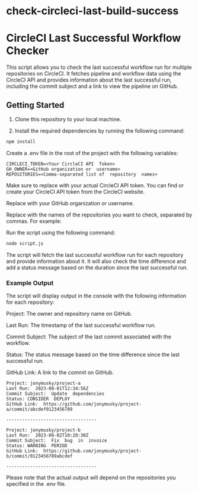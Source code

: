 # check-circleci-last-build-success

# CircleCI Last Successful Workflow Checker

  

This script allows you to check the last successful workflow run for multiple repositories on CircleCI. It fetches pipeline and workflow data using the CircleCI API and provides information about the last successful run, including the commit subject and a link to view the pipeline on GitHub.

  

## Getting Started

  

1. Clone this repository to your local machine.

  

2. Install the required dependencies by running the following command:

  

```bash
npm install
```

Create a  .env  file  in  the  root  of  the  project  with  the  following  variables:

```
CIRCLECI_TOKEN=<Your CircleCI API  Token>
GH_OWNER=<GitHub organization or  username>
REPOSITORIES=<Comma-separated list of  repository  names>
```
Make sure  to  replace <Your  CircleCI  API  Token> with  your  actual  CircleCI  API  token.  You  can  find  or  create  your  CircleCI  API  token  from  the  CircleCI  website.

Replace <GitHub  organization  or  username> with  your  GitHub  organization  or  username.

Replace <Comma-separated  list  of  repository  names> with  the  names  of  the  repositories  you  want  to  check,  separated  by  commas.  For  example:

Run the  script  using  the  following  command:

```bash
node script.js
```

The script  will  fetch  the  last  successful  workflow  run  for  each  repository  and  provide  information  about  it.  It  will  also  check  the  time  difference  and  add  a  status  message  based  on  the  duration  since  the  last  successful  run.

  

### Example Output

The script  will  display  output  in  the  console  with  the  following  information  for  each  repository:

Project: The  owner  and  repository  name  on  GitHub.

Last Run:  The  timestamp  of  the  last  successful  workflow  run.

Commit Subject:  The  subject  of  the  last  commit  associated  with  the  workflow.

Status: The  status  message  based  on  the  time  difference  since  the  last  successful  run.

GitHub Link:  A  link  to  the  commit  on  GitHub.

```
Project: jonymusky/project-a
Last Run:  2023-08-01T12:34:56Z
Commit Subject:  Update  dependencies
Status: CONSIDER  DEPLOY
GitHub Link:  https://github.com/jonymusky/project-a/commit/abcdef0123456789

----------------------------------

Project: jonymusky/project-b
Last Run:  2023-08-02T10:20:30Z
Commit Subject:  Fix  bug  in  invoice  
Status: WARNING  PERIOD
GitHub Link:  https://github.com/jonymusky/project-b/commit/0123456789abcdef

----------------------------------
```


Please note  that  the  actual  output  will  depend  on  the  repositories  you  specified  in  the  .env  file.
